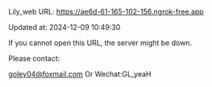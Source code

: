 Lily_web URL: https://ae6d-61-165-102-156.ngrok-free.app

Updated at: 2024-12-09 10:49:30

If you cannot open this URL, the server might be down.

Please contact: 

goley04@foxmail.com Or Wechat:GL_yeaH